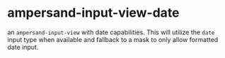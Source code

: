# ampersand-input-view-date
an `ampersand-input-view` with date capabilities. This will utilize the `date` input type when available and fallback to a mask to only allow formatted date input.
